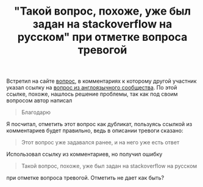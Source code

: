 ﻿---
title: "&quot;Такой вопрос, похоже, уже был задан на stackoverflow на русском&quot; при отметке вопроса тревогой"
se.owner.user_id: 308905
se.owner.display_name: "Konstantin_SH"
se.owner.link: "https://ru.meta.stackoverflow.com/users/308905/konstantin-sh"
se.link: "https://ru.meta.stackoverflow.com/questions/11070/%d0%a2%d0%b0%d0%ba%d0%be%d0%b9-%d0%b2%d0%be%d0%bf%d1%80%d0%be%d1%81-%d0%bf%d0%be%d1%85%d0%be%d0%b6%d0%b5-%d1%83%d0%b6%d0%b5-%d0%b1%d1%8b%d0%bb-%d0%b7%d0%b0%d0%b4%d0%b0%d0%bd-%d0%bd%d0%b0-stackoverflow-%d0%bd%d0%b0-%d1%80%d1%83%d1%81%d1%81%d0%ba%d0%be%d0%bc-%d0%bf%d1%80%d0%b8-%d0%be%d1%82%d0%bc%d0%b5%d1%82%d0%ba%d0%b5-%d0%b2%d0%be"
se.question_id: 11070
se.post_type: question
---
<p>Встретил на сайте <a href="https://ru.stackoverflow.com/questions/1205117/%D0%9A%D0%B0%D0%BA-%D0%BF%D0%BE%D0%BB%D1%83%D1%87%D0%B8%D1%82%D1%8C-%D1%82%D0%B0%D0%BA%D0%BE%D0%B9-%D1%8D%D1%84%D1%84%D0%B5%D0%BA%D1%82">вопрос</a>, в комментариях к которому другой участник указал ссылку на <a href="https://stackoverflow.com/questions/15597167/css3-opacity-gradient">вопрос из англоязычного сообщества</a>. По этой ссылке, похоже, нашлось решение проблемы, так как под своим вопросом автор написал</p>
<blockquote>
<p>Благодарю</p>
</blockquote>
<p>Я посчитал, отметить этот вопрос как дубликат, пользуясь ссылкой из комментариев будет правильно, ведь в описании тревоги сказано:</p>
<blockquote>
<p>Этот вопрос уже задавался ранее, и на него уже есть ответ</p>
</blockquote>
<p>Использовал ссылку из комментариев, но получил ошибку</p>
<blockquote>
<p>Такой вопрос, похоже, уже был задан на stackoverflow на русском</p>
</blockquote>
<p>при отметке вопроса тревогой. Отметить не дает как быть?</p>
